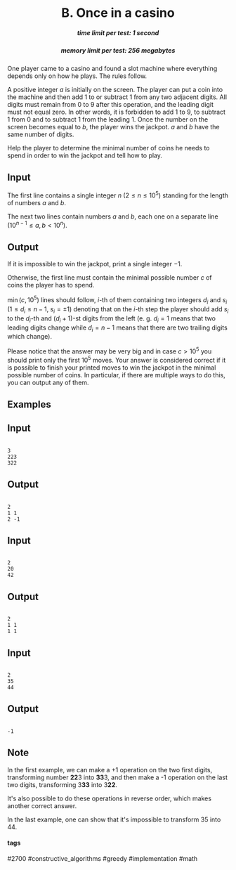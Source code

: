 <h1 style='text-align: center;'> B. Once in a casino</h1>

<h5 style='text-align: center;'>time limit per test: 1 second</h5>
<h5 style='text-align: center;'>memory limit per test: 256 megabytes</h5>

One player came to a casino and found a slot machine where everything depends only on how he plays. The rules follow.

A positive integer $a$ is initially on the screen. The player can put a coin into the machine and then add $1$ to or subtract $1$ from any two adjacent digits. All digits must remain from $0$ to $9$ after this operation, and the leading digit must not equal zero. In other words, it is forbidden to add $1$ to $9$, to subtract $1$ from $0$ and to subtract $1$ from the leading $1$. Once the number on the screen becomes equal to $b$, the player wins the jackpot. $a$ and $b$ have the same number of digits.

Help the player to determine the minimal number of coins he needs to spend in order to win the jackpot and tell how to play.

## Input

The first line contains a single integer $n$ ($2 \le n \le 10^5$) standing for the length of numbers $a$ and $b$.

The next two lines contain numbers $a$ and $b$, each one on a separate line ($10^{n-1} \le a, b < 10^n$).

## Output

If it is impossible to win the jackpot, print a single integer $-1$.

Otherwise, the first line must contain the minimal possible number $c$ of coins the player has to spend.

$\min(c, 10^5)$ lines should follow, $i$-th of them containing two integers $d_i$ and $s_i$ ($1\le d_i\le n - 1$, $s_i = \pm 1$) denoting that on the $i$-th step the player should add $s_i$ to the $d_i$-th and $(d_i + 1)$-st digits from the left (e. g. $d_i = 1$ means that two leading digits change while $d_i = n - 1$ means that there are two trailing digits which change).

Please notice that the answer may be very big and in case $c > 10^5$ you should print only the first $10^5$ moves. Your answer is considered correct if it is possible to finish your printed moves to win the jackpot in the minimal possible number of coins. In particular, if there are multiple ways to do this, you can output any of them.

## Examples

## Input


```

3
223
322

```
## Output


```

2
1 1
2 -1

```
## Input


```

2
20
42

```
## Output


```

2
1 1
1 1

```
## Input


```

2
35
44

```
## Output


```

-1

```
## Note

In the first example, we can make a +1 operation on the two first digits, transforming number $\textbf{22}3$ into $\textbf{33}3$, and then make a -1 operation on the last two digits, transforming $3\textbf{33}$ into $3\textbf{22}$.

It's also possible to do these operations in reverse order, which makes another correct answer.

In the last example, one can show that it's impossible to transform $35$ into $44$.



#### tags 

#2700 #constructive_algorithms #greedy #implementation #math 